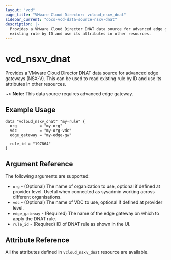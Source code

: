 ```yaml
---
layout: "vcd"
page_title: "VMware Cloud Director: vcloud_nsxv_dnat"
sidebar_current: "docs-vcd-data-source-nsxv-dnat"
description: |-
  Provides a VMware Cloud Director DNAT data source for advanced edge gateways (NSX-V). This can be used to read
  existing rule by ID and use its attributes in other resources.
---
```


# vcd\_nsxv\_dnat

Provides a VMware Cloud Director DNAT data source for advanced edge gateways (NSX-V). This can be used to
read existing rule by ID and use its attributes in other resources.

~> **Note:** This data source requires advanced edge gateway.

## Example Usage

```hcl
data "vcloud_nsxv_dnat" "my-rule" {
  org          = "my-org"
  vdc          = "my-org-vdc"
  edge_gateway = "my-edge-gw"

  rule_id = "197864"
}
```

## Argument Reference

The following arguments are supported:

* `org` - (Optional) The name of organization to use, optional if defined at provider level. Useful when connected as sysadmin working across different organisations.
* `vdc` - (Optional) The name of VDC to use, optional if defined at provider level.
* `edge_gateway` - (Required) The name of the edge gateway on which to apply the DNAT rule.
* `rule_id` - (Required) ID of DNAT rule as shown in the UI.

## Attribute Reference

All the attributes defined in `vcloud_nsxv_dnat` resource are available.
